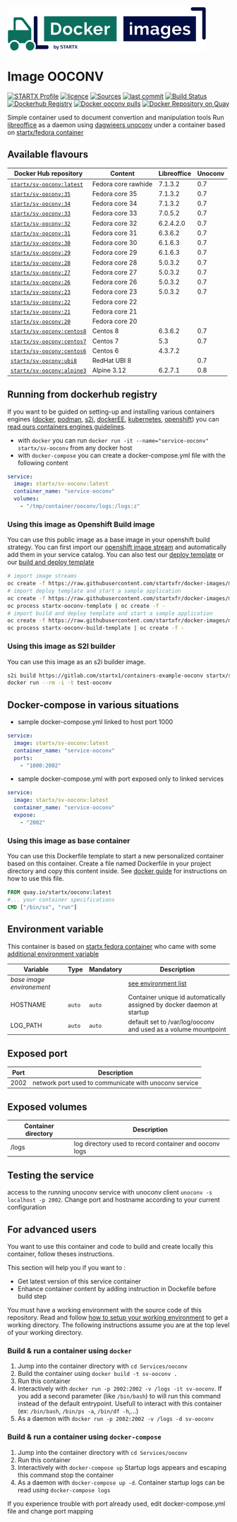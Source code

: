 [![startxfr/docker-images](https://raw.githubusercontent.com/startxfr/docker-images/master/travis/logo-small.svg?sanitize=true)](https://gitlab.com/startx1/containers)

# Image OOCONV

[![STARTX Profile](https://img.shields.io/badge/provider-startx-green.svg)](https://github.com/startxfr) [![licence](https://img.shields.io/github/license/startxfr/docker-images.svg)](https://gitlab.com/startx1/containers) [![Sources](https://img.shields.io/badge/startxfr-docker--images-blue.svg)](https://gitlab.com/startx1/containers/tree/master/Services/ooconv/) [![last commit](https://img.shields.io/github/last-commit/startxfr/docker-images.svg)](https://gitlab.com/startx1/containers) [![Build Status](https://travis-ci.org/startxfr/docker-images.svg?branch=master)](https://travis-ci.org/startxfr/docker-images) [![Dockerhub Registry](https://img.shields.io/docker/build/startx/sv-ooconv.svg)](https://hub.docker.com/r/startx/sv-ooconv) [![Docker ooconv pulls](https://img.shields.io/docker/pulls/startx/sv-ooconv)](https://hub.docker.com/r/startx/sv-ooconv) [![Docker Repository on Quay](https://quay.io/repository/startx/ooconv/status "Docker Repository on Quay")](https://quay.io/repository/startx/ooconv)

Simple container used to document convertion and manipulation tools
Run [libreoffice](https://www.libreoffice.org/) as a daemon using [dagwieers unoconv](https://github.com/dagwieers/unoconv) under a container
based on [startx/fedora container](https://hub.docker.com/r/startx/fedora)

## Available flavours

| Docker Hub repository                                                   | Content             | Libreoffice | Unoconv |
| ----------------------------------------------------------------------- | ------------------- | ----------- | ------- |
| [`startx/sv-ooconv:latest`](https://hub.docker.com/r/startx/sv-ooconv)  | Fedora core rawhide | 7.1.3.2     | 0.7     |
| [`startx/sv-ooconv:35`](https://hub.docker.com/r/startx/sv-ooconv)      | Fedora core 35      | 7.1.3.2     | 0.7     |
| [`startx/sv-ooconv:34`](https://hub.docker.com/r/startx/sv-ooconv)      | Fedora core 34      | 7.1.3.2     | 0.7     |
| [`startx/sv-ooconv:33`](https://hub.docker.com/r/startx/sv-ooconv)      | Fedora core 33      | 7.0.5.2     | 0.7     |
| [`startx/sv-ooconv:32`](https://hub.docker.com/r/startx/sv-ooconv)      | Fedora core 32      | 6.2.4.2.0   | 0.7     |
| [`startx/sv-ooconv:31`](https://hub.docker.com/r/startx/sv-ooconv)      | Fedora core 31      | 6.3.6.2     | 0.7     |
| [`startx/sv-ooconv:30`](https://hub.docker.com/r/startx/sv-ooconv)      | Fedora core 30      | 6.1.6.3     | 0.7     |
| [`startx/sv-ooconv:29`](https://hub.docker.com/r/startx/sv-ooconv)      | Fedora core 29      | 6.1.6.3     | 0.7     |
| [`startx/sv-ooconv:28`](https://hub.docker.com/r/startx/sv-ooconv)      | Fedora core 28      | 5.0.3.2     | 0.7     |
| [`startx/sv-ooconv:27`](https://hub.docker.com/r/startx/sv-ooconv)      | Fedora core 27      | 5.0.3.2     | 0.7     |
| [`startx/sv-ooconv:26`](https://hub.docker.com/r/startx/sv-ooconv)      | Fedora core 26      | 5.0.3.2     | 0.7     |
| [`startx/sv-ooconv:23`](https://hub.docker.com/r/startx/sv-ooconv)      | Fedora core 23      | 5.0.3.2     | 0.7     |
| [`startx/sv-ooconv:22`](https://hub.docker.com/r/startx/sv-ooconv)      | Fedora core 22      |             |         |
| [`startx/sv-ooconv:21`](https://hub.docker.com/r/startx/sv-ooconv)      | Fedora core 21      |             |         |
| [`startx/sv-ooconv:20`](https://hub.docker.com/r/startx/sv-ooconv)      | Fedora core 20      |             |         |
| [`startx/sv-ooconv:centos8`](https://hub.docker.com/r/startx/sv-ooconv) | Centos 8            | 6.3.6.2     | 0.7     |
| [`startx/sv-ooconv:centos7`](https://hub.docker.com/r/startx/sv-ooconv) | Centos 7            | 5.3         | 0.7     |
| [`startx/sv-ooconv:centos6`](https://hub.docker.com/r/startx/sv-ooconv) | Centos 6            | 4.3.7.2     |         |
| [`startx/sv-ooconv:ubi8`](https://hub.docker.com/r/startx/sv-ooconv)    | RedHat UBI 8        |             | 0.7     |
| [`startx/sv-ooconv:alpine3`](https://hub.docker.com/r/startx/sv-ooconv) | Alpine 3.12         | 6.2.7.1     | 0.8     |

## Running from dockerhub registry

If you want to be guided on setting-up and installing various containers engines
([docker](https://github.com/startxfr/containers-engines/blob/master/Docker.md),
[podman](https://github.com/startxfr/containers-engines/blob/master/Podman.md),
[s2i](https://github.com/startxfr/containers-engines/blob/master/S2I.md),
[dockerEE](https://github.com/startxfr/containers-engines/blob/master/DockerEE.md),
[kubernetes](https://github.com/startxfr/containers-engines/blob/master/Kubernetes.md),
[openshift](https://github.com/startxfr/containers-engines/blob/master/Openshift.md))
you can [read ours containers engines guidelines](https://github.com/startxfr/containers-engines).

- with `docker` you can run `docker run -it --name="service-ooconv" startx/sv-ooconv` from any docker host
- with `docker-compose` you can create a docker-compose.yml file with the following content

```YAML
service:
  image: startx/sv-ooconv:latest
  container_name: "service-ooconv"
  volumes:
    - "/tmp/container/ooconv/logs:/logs:z"
```

### Using this image as Openshift Build image

You can use this public image as a base image in your openshift build strategy. You can first import
our [openshift image stream](https://raw.githubusercontent.com/startxfr/docker-images/master/Services/ooconv/openshift-imageStreams.yml)
and automatically add them in your service catalog. You can also test our [deploy template](https://raw.githubusercontent.com/startxfr/docker-images/master/Services/ooconv/openshift-template-deploy.yml)
or our [build and deploy template](https://raw.githubusercontent.com/startxfr/docker-images/master/Services/ooconv/openshift-template-build.yml)

```bash
# import image streams
oc create -f https://raw.githubusercontent.com/startxfr/docker-images/master/Services/ooconv/openshift-imageStreams.yml
# import deploy template and start a sample application
oc create -f https://raw.githubusercontent.com/startxfr/docker-images/master/Services/ooconv/openshift-template-deploy.yml
oc process startx-ooconv-template | oc create -f -
# import build and deploy template and start a sample application
oc create -f https://raw.githubusercontent.com/startxfr/docker-images/master/Services/ooconv/openshift-template-build.yml
oc process startx-ooconv-build-template | oc create -f -
```

### Using this image as S2I builder

You can use this image as an s2i builder image.

```bash
s2i build https://gitlab.com/startx1/containers-example-ooconv startx/sv-ooconv test-ooconv
docker run --rm -i -t test-ooconv
```

## Docker-compose in various situations

- sample docker-compose.yml linked to host port 1000

```YAML
service:
  image: startx/sv-ooconv:latest
  container_name: "service-ooconv"
  ports:
    - "1000:2002"
```

- sample docker-compose.yml with port exposed only to linked services

```YAML
service:
  image: startx/sv-ooconv:latest
  container_name: "service-ooconv"
  expose:
    - "2002"
```

### Using this image as base container

You can use this Dockerfile template to start a new personalized container based on this container. Create a file named Dockerfile in your project directory and copy this content inside. See [docker guide](http://docs.docker.com/engine/reference/builder/) for instructions on how to use this file.

```Dockerfile
FROM quay.io/startx/ooconv:latest
#... your container specifications
CMD ["/bin/sx", "run"]
```

## Environment variable

This container is based on [startx fedora container](https://hub.docker.com/r/startx/fedora) who came with
some [additional environment variable](https://gitlab.com/startx1/containers/tree/master/OS#environment-variable)

| Variable                       | Type   | Mandatory | Description                                                                                           |
| ------------------------------ | ------ | --------- | ----------------------------------------------------------------------------------------------------- |
| <i>base image environement</i> |        |           | [see environment list](https://gitlab.com/startx1/containers/tree/master/OS#environment-variable) |
| HOSTNAME                       | `auto` | `auto`    | Container unique id automatically assigned by docker daemon at startup                                |
| LOG_PATH                       | `auto` | `auto`    | default set to /var/log/ooconv and used as a volume mountpoint                                        |

## Exposed port

| Port | Description                                           |
| ---- | ----------------------------------------------------- |
| 2002 | network port used to communicate with unoconv service |

## Exposed volumes

| Container directory | Description                                            |
| ------------------- | ------------------------------------------------------ |
| /logs               | log directory used to record container and ooconv logs |

## Testing the service

access to the running unoconv service with unoconv client `unoconv -s localhost -p 2002`. Change port and hostname according to your current configuration

## For advanced users

You want to use this container and code to build and create locally this container, follow theses instructions.

This section will help you if you want to :

- Get latest version of this service container
- Enhance container content by adding instruction in Dockefile before build step

You must have a working environment with the source code of this repository. Read and follow [how to setup your working environment](https://gitlab.com/startx1/containers#setup-your-working-environment-mandatory) to get a working directory. The following instructions assume you are at the top level of your working directory.

### Build & run a container using `docker`

1. Jump into the container directory with `cd Services/ooconv`
2. Build the container using `docker build -t sv-ooconv .`
3. Run this container
4. Interactively with `docker run -p 2002:2002 -v /logs -it sv-ooconv`. If you add a second parameter (like `/bin/bash`) to will run this command instead of the default entrypoint. Usefull to interact with this container (ex: `/bin/bash`, `/bin/ps -a`, `/bin/df -h`,...)
5. As a daemon with `docker run -p 2002:2002 -v /logs -d sv-ooconv`

### Build & run a container using `docker-compose`

1. Jump into the container directory with `cd Services/ooconv`
2. Run this container
3. Interactively with `docker-compose up` Startup logs appears and escaping this command stop the container
4. As a daemon with `docker-compose up -d`. Container startup logs can be read using `docker-compose logs`

If you experience trouble with port already used, edit docker-compose.yml file and change port mapping
